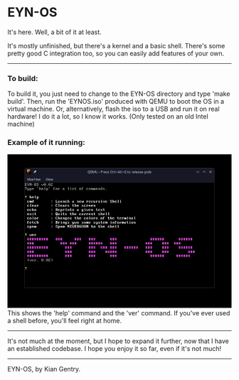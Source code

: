 # EYN-OS

It's here. Well, a bit of it at least.

It's mostly unfinished, but there's a kernel and a basic shell. There's some pretty good C integration too, so you can easily add features of your own.

---

### To build:

To build it, you just need to change to the EYN-OS directory and type 'make build'. Then, run the 'EYNOS.iso' produced with QEMU to boot the OS in a virtual machine.
Or, alternatively, flash the iso to a USB and run it on real hardware! I do it a lot, so I know it works. (Only tested on an old Intel machine)

### Example of it running:

![The 'help' command and the 'ver' command.](image.png)
This shows the 'help' command and the 'ver' command. If you've ever used a shell before, you'll feel right at home.

---

It's not much at the moment, but I hope to expand it further, now that I have an established codebase.
I hope you enjoy it so far, even if it's not much!

---

EYN-OS, by Kian Gentry.